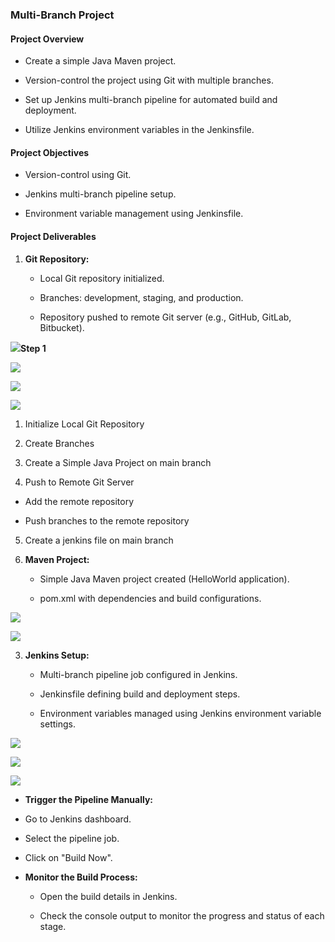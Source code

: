 ### **Multi-Branch Project**

#### **Project Overview**

-   Create a simple Java Maven project.

-   Version-control the project using Git with multiple branches.

-   Set up Jenkins multi-branch pipeline for automated build and
     deployment.

-   Utilize Jenkins environment variables in the Jenkinsfile.

#### **Project Objectives**

-   Version-control using Git.

-   Jenkins multi-branch pipeline setup.

-   Environment variable management using Jenkinsfile.

#### **Project Deliverables**

1.  **Git Repository:**

    -   Local Git repository initialized.

    -   Branches: development, staging, and production.

    -   Repository pushed to remote Git server (e.g., GitHub, GitLab,
         Bitbucket).

 ![](.//media/image1.png)**Step 1**

![](.//media/image2.png)

![](.//media/image3.png)

 ![](.//media/image4.png)

1.  Initialize Local Git Repository

2.  Create Branches

3.  Create a Simple Java Project on main branch

4.  Push to Remote Git Server

-   Add the remote repository

-   Push branches to the remote repository

5.  Create a jenkins file on main branch


2.  **Maven Project:**

    -   Simple Java Maven project created (HelloWorld application).

    -   pom.xml with dependencies and build configurations.

 ![](.//media/image5.png)

 ![](.//media/image6.png)

3.  **Jenkins Setup:**

    -   Multi-branch pipeline job configured in Jenkins.

    -   Jenkinsfile defining build and deployment steps.

    -   Environment variables managed using Jenkins environment variable
         settings.

![](.//media/image7.png)

![](.//media/image8.png)

![](.//media/image9.png)

-   **Trigger the Pipeline Manually:**


-   Go to Jenkins dashboard.

-   Select the pipeline job.

-   Click on \"Build Now\".


-   **Monitor the Build Process:**

    -   Open the build details in Jenkins.

    -   Check the console output to monitor the progress and status of
         each stage.
